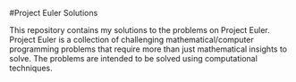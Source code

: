 #Project Euler Solutions


This repository contains my solutions to the problems on Project Euler. Project Euler is a collection of challenging mathematical/computer programming problems that require more than just mathematical insights to solve. The problems are intended to be solved using computational techniques.
